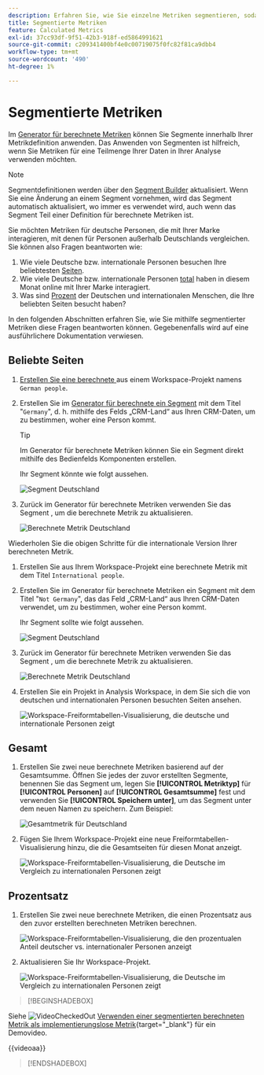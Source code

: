 ```yaml
---
description: Erfahren Sie, wie Sie einzelne Metriken segmentieren, sodass Sie Metriken innerhalb derselben Visualisierung vergleichen können.
title: Segmentierte Metriken
feature: Calculated Metrics
exl-id: 37cc93df-9f51-42b3-918f-ed5864991621
source-git-commit: c209341400bf4e0c00719075f0fc82f81ca9dbb4
workflow-type: tm+mt
source-wordcount: '490'
ht-degree: 1%

---
```


# Segmentierte Metriken

Im [Generator für berechnete Metriken](cm-build-metrics.md#definition-builder) können Sie Segmente innerhalb Ihrer Metrikdefinition anwenden. Das Anwenden von Segmenten ist hilfreich, wenn Sie Metriken für eine Teilmenge Ihrer Daten in Ihrer Analyse verwenden möchten.

>[!NOTE]
>
>Segmentdefinitionen werden über den [Segment Builder](/help/components/segments/seg-builder.md) aktualisiert. Wenn Sie eine Änderung an einem Segment vornehmen, wird das Segment automatisch aktualisiert, wo immer es verwendet wird, auch wenn das Segment Teil einer Definition für berechnete Metriken ist.
>

Sie möchten Metriken für deutsche Personen, die mit Ihrer Marke interagieren, mit denen für Personen außerhalb Deutschlands vergleichen. Sie können also Fragen beantworten wie:

1. Wie viele Deutsche bzw. internationale Personen besuchen Ihre beliebtesten [Seiten](#popular-pages).
1. Wie viele Deutsche bzw. internationale Personen [total](#totals) haben in diesem Monat online mit Ihrer Marke interagiert.
1. Was sind [Prozent](#percentages) der Deutschen und internationalen Menschen, die Ihre beliebten Seiten besucht haben?

In den folgenden Abschnitten erfahren Sie, wie Sie mithilfe segmentierter Metriken diese Fragen beantworten können. Gegebenenfalls wird auf eine ausführlichere Dokumentation verwiesen.

## Beliebte Seiten

1. [Erstellen Sie eine berechnete ](cm-workflow.md) aus einem Workspace-Projekt namens `German people`.
1. Erstellen Sie im [Generator für berechnete ](cm-build-metrics.md) [ ein Segment](/help/components/segments/seg-builder.md) mit dem Titel &quot;`Germany`&quot;, d. h. mithilfe des Felds „CRM-Land“ aus Ihren CRM-Daten, um zu bestimmen, woher eine Person kommt.

   >[!TIP]
   >
   >Im Generator für berechnete Metriken können Sie ein Segment direkt mithilfe des Bedienfelds Komponenten erstellen.
   >   

   Ihr Segment könnte wie folgt aussehen.

   ![Segment Deutschland](assets/filter-germany.png)

1. Zurück im Generator für berechnete Metriken verwenden Sie das Segment , um die berechnete Metrik zu aktualisieren.

   ![Berechnete Metrik Deutschland](assets/calculated-metric-germany.png)

Wiederholen Sie die obigen Schritte für die internationale Version Ihrer berechneten Metrik.

1. Erstellen Sie aus Ihrem Workspace-Projekt eine berechnete Metrik mit dem Titel `International people`.
1. Erstellen Sie im Generator für berechnete Metriken ein Segment mit dem Titel &quot;`Not Germany`&quot;, das das Feld „CRM-Land“ aus Ihren CRM-Daten verwendet, um zu bestimmen, woher eine Person kommt.

   Ihr Segment sollte wie folgt aussehen.

   ![Segment Deutschland](assets/filter-not-germany.png)

1. Zurück im Generator für berechnete Metriken verwenden Sie das Segment , um die berechnete Metrik zu aktualisieren.

   ![Berechnete Metrik Deutschland](assets/calculated-metric-notgermany.png)


1. Erstellen Sie ein Projekt in Analysis Workspace, in dem Sie sich die von deutschen und internationalen Personen besuchten Seiten ansehen.

   ![Workspace-Freiformtabellen-Visualisierung, die deutsche und internationale Personen zeigt](assets/workspace-german-vs-international.png)


## Gesamt

1. Erstellen Sie zwei neue berechnete Metriken basierend auf der Gesamtsumme. Öffnen Sie jedes der zuvor erstellten Segmente, benennen Sie das Segment um, legen Sie **[!UICONTROL Metriktyp]** für **[!UICONTROL Personen]** auf **[!UICONTROL Gesamtsumme]** fest und verwenden Sie **[!UICONTROL Speichern unter]**, um das Segment unter dem neuen Namen zu speichern. Zum Beispiel:

   ![Gesamtmetrik für Deutschland](assets/calculated-metric-germany-total.png)

1. Fügen Sie Ihrem Workspace-Projekt eine neue Freiformtabellen-Visualisierung hinzu, die die Gesamtseiten für diesen Monat anzeigt.

   ![Workspace-Freiformtabellen-Visualisierung, die Deutsche im Vergleich zu internationalen Personen zeigt](assets/workspace-german-vs-international-totals.png)


## Prozentsatz

1. Erstellen Sie zwei neue berechnete Metriken, die einen Prozentsatz aus den zuvor erstellten berechneten Metriken berechnen.

   ![Workspace-Freiformtabellen-Visualisierung, die den prozentualen Anteil deutscher vs. internationaler Personen anzeigt](assets/calculated-metric-germany-total-percentage.png)


1. Aktualisieren Sie Ihr Workspace-Projekt.

   ![Workspace-Freiformtabellen-Visualisierung, die Deutsche im Vergleich zu internationalen Personen zeigt](assets/workspace-german-vs-international-totals-percentage.png)



>[!BEGINSHADEBOX]

Siehe ![VideoCheckedOut](/help/assets/icons/VideoCheckedOut.svg) [Verwenden einer segmentierten berechneten Metrik als implementierungslose Metrik](https://video.tv.adobe.com/v/25407?quality=12&learn=on){target="_blank"} für ein Demovideo.

{{videoaa}}

>[!ENDSHADEBOX]

